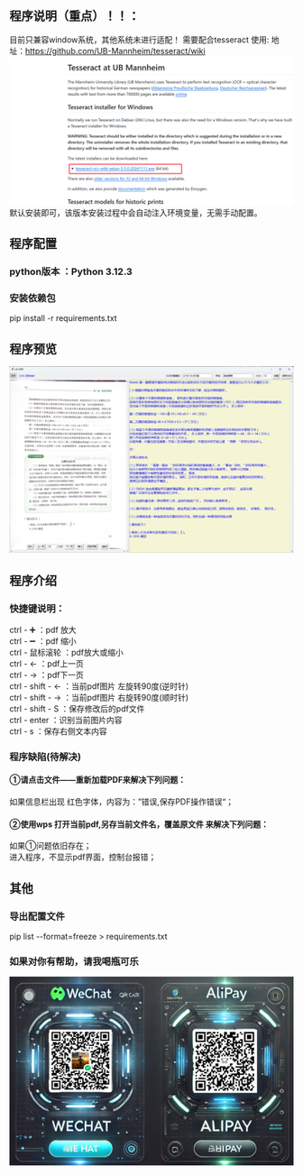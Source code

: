 ## 程序说明（重点）！！：
目前只兼容window系统，其他系统未进行适配！
需要配合tesseract 使用:
    地址：https://github.com/UB-Mannheim/tesseract/wiki
![img.png](sources/img.png)
默认安装即可，该版本安装过程中会自动注入环境变量，无需手动配置。

## 程序配置
### python版本 ：Python 3.12.3
### 安装依赖包
 pip install -r requirements.txt
 
## 程序预览
![img_1.png](sources/img_1.png)

## 程序介绍
### 快捷键说明：
ctrl - ➕ ：pdf 放大  <br>
ctrl - ➖ ：pdf 缩小  <br>
ctrl - 鼠标滚轮 ：pdf放大或缩小  <br>
ctrl - ←   ：pdf上一页  <br>
ctrl - →   ：pdf下一页  <br>
ctrl - shift - ←   ：当前pdf图片 左旋转90度(逆时针)  <br>
ctrl - shift - →   ：当前pdf图片 右旋转90度(顺时针)  <br>
ctrl - shift - S    ：保存修改后的pdf文件  <br>
ctrl - enter ：识别当前图片内容  <br>
ctrl - s ：保存右侧文本内容  <br>

### 程序缺陷(待解决)
#### ①请点击文件——重新加载PDF来解决下列问题：
如果信息栏出现 红色字体，内容为：”错误,保存PDF操作错误“；
#### ②使用wps 打开当前pdf,另存当前文件名，覆盖原文件 来解决下列问题：
如果①问题依旧存在；<br>
进入程序，不显示pdf界面，控制台报错；

## 其他
### 导出配置文件
pip list --format=freeze > requirements.txt

### 如果对你有帮助，请我喝瓶可乐
![img_2.png](sources/img_2.png)